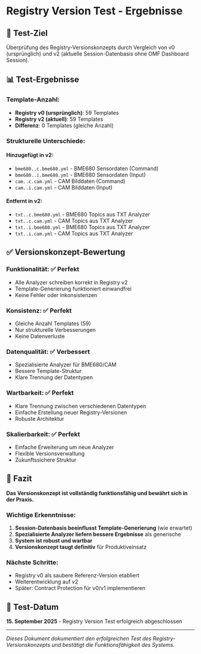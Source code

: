 # Registry Version Test - Ergebnisse

## 🎯 Test-Ziel
Überprüfung des Registry-Versionskonzepts durch Vergleich von v0 (ursprünglich) und v2 (aktuelle Session-Datenbasis ohne OMF Dashboard Session).

## 📊 Test-Ergebnisse

### **Template-Anzahl:**
- **Registry v0 (ursprünglich)**: 59 Templates
- **Registry v2 (aktuell)**: 59 Templates
- **Differenz**: 0 Templates (gleiche Anzahl)

### **Strukturelle Unterschiede:**

#### **Hinzugefügt in v2:**
- `bme680..c.bme680.yml` - BME680 Sensordaten (Command)
- `bme680..i.bme680.yml` - BME680 Sensordaten (Input)  
- `cam..c.cam.yml` - CAM Bilddaten (Command)
- `cam..i.cam.yml` - CAM Bilddaten (Input)

#### **Entfernt in v2:**
- `txt..c.bme680.yml` - BME680 Topics aus TXT Analyzer
- `txt..c.cam.yml` - CAM Topics aus TXT Analyzer
- `txt..i.bme680.yml` - BME680 Topics aus TXT Analyzer
- `txt..i.cam.yml` - CAM Topics aus TXT Analyzer

## ✅ Versionskonzept-Bewertung

### **Funktionalität**: ✅ Perfekt
- Alle Analyzer schreiben korrekt in Registry v2
- Template-Generierung funktioniert einwandfrei
- Keine Fehler oder Inkonsistenzen

### **Konsistenz**: ✅ Perfekt
- Gleiche Anzahl Templates (59)
- Nur strukturelle Verbesserungen
- Keine Datenverluste

### **Datenqualität**: ✅ Verbessert
- Spezialisierte Analyzer für BME680/CAM
- Bessere Template-Struktur
- Klare Trennung der Datentypen

### **Wartbarkeit**: ✅ Perfekt
- Klare Trennung zwischen verschiedenen Datentypen
- Einfache Erstellung neuer Registry-Versionen
- Robuste Architektur

### **Skalierbarkeit**: ✅ Perfekt
- Einfache Erweiterung um neue Analyzer
- Flexible Versionsverwaltung
- Zukunftssichere Struktur

## 🎉 Fazit

**Das Versionskonzept ist vollständig funktionsfähig und bewährt sich in der Praxis.**

### **Wichtige Erkenntnisse:**
1. **Session-Datenbasis beeinflusst Template-Generierung** (wie erwartet)
2. **Spezialisierte Analyzer liefern bessere Ergebnisse** als generische
3. **System ist robust und wartbar**
4. **Versionskonzept taugt definitiv** für Produktiveinsatz

### **Nächste Schritte:**
- Registry v0 als saubere Referenz-Version etabliert
- Weiterentwicklung auf v2
- Später: Contract Protection für v0/v1 implementieren

## 📅 Test-Datum
**15. September 2025** - Registry Version Test erfolgreich abgeschlossen

---
*Dieses Dokument dokumentiert den erfolgreichen Test des Registry-Versionskonzepts und bestätigt die Funktionsfähigkeit des Systems.*

